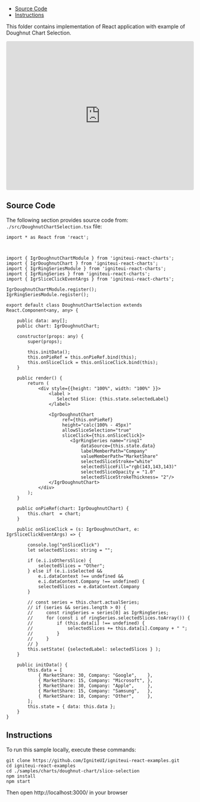 <!-- NOTE: do not change this file because it will be auto re-generated from template file: -->
<!-- https://github.com/IgniteUI/igniteui-react-examples/tree/master/sample-template-files/ReadMe.md -->

<!-- ## Table of Contents -->
<!-- - [Sample Preview](#Sample-Preview) -->
- [Source Code](#Source-Code)
- [Instructions](#Instructions)

This folder contains implementation of React application with example of Doughnut Chart Selection.
<!-- in the Doughnut Chart component -->
<!-- [Doughnut Chart](https://infragistics.com/Reactsite/components/doughnut-chart.html) -->

<html lang="en" xmlns="http://www.w3.org/1999/xhtml">
    <body>
        <!-- <a target="_blank" href="https://codesandbox.io/s/github/IgniteUI/igniteui-react-examples/tree/master/samples/charts/doughnut-chart/slice-selection?fontsize=14&hidenavigation=1&theme=dark&view=preview&file=/src/DoughnutChartSelection.tsx" rel="noopener noreferrer">
            <img height="40px" style="border-radius: 0.5rem" alt="Edit on CodeSandbox" src="https://static.infragistics.com/xplatform/images/sandbox/edit.png"/>
        </a> -->
        <!-- <a target="_blank"
href="https://codesandbox.io/s/github/IgniteUI/igniteui-react-examples/tree/master/samples/maps/geo-map/binding-csv-points?fontsize=14&hidenavigation=1&theme=dark&view=preview">
            <img alt="Edit Sample" src="https://codesandbox.io/static/img/play-codesandbox.svg"/>
        </a> -->
        <!-- <a target="_blank" style="margin-left: 0.5rem"
href="https://codesandbox.io/embed/github/IgniteUI/igniteui-react-examples/tree/master/samples/charts/doughnut-chart/slice-selection?fontsize=14&hidenavigation=1&theme=dark&view=preview&file=/src/DoughnutChartSelection.tsx">
            <img height="40px" style="border-radius: 5px" alt="View on CodeSandbox" src="https://static.infragistics.com/xplatform/images/sandbox/view.png"/>
        </a> -->
        <!-- <a target="_blank"
href="https://codesandbox.io/embed/github/IgniteUI/igniteui-react-examples/tree/master/samples/maps/geo-map/binding-csv-points?fontsize=14&hidenavigation=1&theme=dark&view=preview">
            <img alt="View on CodeSandbox" src="https://static.infragistics.com/xplatform/images/sandbox/view.png"/>
        </a>
https://codesandbox.io/embed/react-treemap-overview-rtb45
https://codesandbox.io/static/img/play-codesandbox.svg
https://codesandbox.io/embed/react-treemap-overview-rtb45?view=browser -->
    </body>
</html>

<!-- ## Sample Preview -->

<iframe
  src="https://codesandbox.io/embed/github/IgniteUI/igniteui-react-examples/tree/master/samples/charts/doughnut-chart/slice-selection?fontsize=14&hidenavigation=1&theme=dark&view=preview&file=/src/DoughnutChartSelection.tsx"
  style="width:100%; height:400px; border:0; border-radius: 4px; overflow:hidden;"
  allow="accelerometer; ambient-light-sensor; camera; encrypted-media; geolocation; gyroscope; hid; microphone; midi; payment; usb; vr"
  sandbox="allow-forms allow-modals allow-popups allow-presentation allow-same-origin allow-scripts"
></iframe>

## Source Code

The following section provides source code from:
`./src/DoughnutChartSelection.tsx` file:

```tsx
import * as React from 'react';



import { IgrDoughnutChartModule } from 'igniteui-react-charts';
import { IgrDoughnutChart } from 'igniteui-react-charts';
import { IgrRingSeriesModule } from 'igniteui-react-charts';
import { IgrRingSeries } from 'igniteui-react-charts';
import { IgrSliceClickEventArgs } from 'igniteui-react-charts';

IgrDoughnutChartModule.register();
IgrRingSeriesModule.register();

export default class DoughnutChartSelection extends React.Component<any, any> {

    public data: any[];
    public chart: IgrDoughnutChart;

    constructor(props: any) {
        super(props);

        this.initData();
        this.onPieRef = this.onPieRef.bind(this);
        this.onSliceClick = this.onSliceClick.bind(this);
    }

    public render() {
        return (
            <div style={{height: "100%", width: "100%" }}>
                <label >
                   Selected Slice: {this.state.selectedLabel}
                </label>

                <IgrDoughnutChart
                     ref={this.onPieRef}
                     height="calc(100% - 45px)"
                     allowSliceSelection="true"
                     sliceClick={this.onSliceClick}>
                        <IgrRingSeries name="ring1"
                            dataSource={this.state.data}
                            labelMemberPath="Company"
                            valueMemberPath="MarketShare"
                            selectedSliceStroke="white"
                            selectedSliceFill="rgb(143,143,143)"
                            selectedSliceOpacity = "1.0"
                            selectedSliceStrokeThickness= "2"/>
                </IgrDoughnutChart>
            </div>
        );
    }

    public onPieRef(chart: IgrDoughnutChart) {
        this.chart  = chart;
    }

    public onSliceClick = (s: IgrDoughnutChart, e: IgrSliceClickEventArgs) => {

        console.log("onSliceClick")
        let selectedSlices: string = "";

        if (e.i.isOthersSlice) {
            selectedSlices = "Other";
        } else if (e.i.isSelected &&
            e.i.dataContext !== undefined &&
            e.i.dataContext.Company !== undefined) {
            selectedSlices = e.dataContext.Company
        }

        // const series = this.chart.actualSeries;
        // if (series && series.length > 0) {
        //     const ringSeries = series[0] as IgrRingSeries;
        //     for (const i of ringSeries.selectedSlices.toArray()) {
        //         if (this.data[i] !== undefined) {
        //             selectedSlices += this.data[i].Company + " ";
        //         }
        //     }
        // }
        this.setState( {selectedLabel: selectedSlices } );
    }

    public initData() {
        this.data = [
            { MarketShare: 30, Company: "Google",    },
            { MarketShare: 15, Company: "Microsoft", },
            { MarketShare: 30, Company: "Apple",     },
            { MarketShare: 15, Company: "Samsung",   },
            { MarketShare: 10, Company: "Other",     },
        ];
        this.state = { data: this.data };
    }
}
```

## Instructions
To run this sample locally, execute these commands:

```
git clone https://github.com/IgniteUI/igniteui-react-examples.git
cd igniteui-react-examples
cd ./samples/charts/doughnut-chart/slice-selection
npm install
npm start

```

Then open http://localhost:3000/ in your browser

